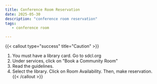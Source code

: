 ```yaml
---
title: Conference Room Reservation
date: 2025-05-30
description: "conference room reservation"
tags:
   - conference room

---
```

{{< callout type="success" title="Caution" >}}
1. You must have a library card. Go to sdcl.org
2. Under services, click on "Book a Community Room"
3. Read the guidelines.
4. Select the library. Click on Room Availability. Then, make reservation.
{{< /callout >}}
